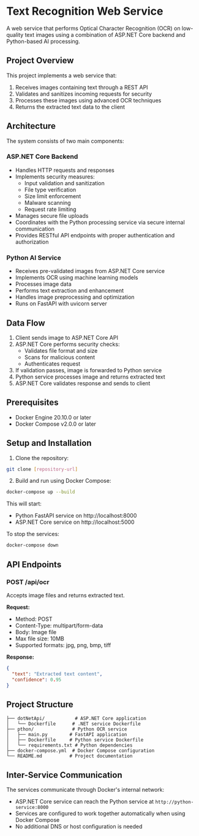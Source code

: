 # Text Recognition Web Service

A web service that performs Optical Character Recognition (OCR) on low-quality text images using a combination of ASP.NET Core backend and Python-based AI processing.

## Project Overview

This project implements a web service that:
1. Receives images containing text through a REST API
2. Validates and sanitizes incoming requests for security
3. Processes these images using advanced OCR techniques
4. Returns the extracted text data to the client

## Architecture

The system consists of two main components:

### ASP.NET Core Backend
- Handles HTTP requests and responses
- Implements security measures:
  - Input validation and sanitization
  - File type verification
  - Size limit enforcement
  - Malware scanning
  - Request rate limiting
- Manages secure file uploads
- Coordinates with the Python processing service via secure internal communication
- Provides RESTful API endpoints with proper authentication and authorization

### Python AI Service
- Receives pre-validated images from ASP.NET Core service
- Implements OCR using machine learning models
- Processes image data
- Performs text extraction and enhancement
- Handles image preprocessing and optimization
- Runs on FastAPI with uvicorn server

## Data Flow

1. Client sends image to ASP.NET Core API
2. ASP.NET Core performs security checks:
   - Validates file format and size
   - Scans for malicious content
   - Authenticates request
3. If validation passes, image is forwarded to Python service
4. Python service processes image and returns extracted text
5. ASP.NET Core validates response and sends to client

## Prerequisites

- Docker Engine 20.10.0 or later
- Docker Compose v2.0.0 or later

## Setup and Installation

1. Clone the repository:
```bash
git clone [repository-url]
```

2. Build and run using Docker Compose:
```bash
docker-compose up --build
```

This will start:
- Python FastAPI service on http://localhost:8000
- ASP.NET Core service on http://localhost:5000

To stop the services:
```bash
docker-compose down
```

## API Endpoints

### POST /api/ocr
Accepts image files and returns extracted text.

**Request:**
- Method: POST
- Content-Type: multipart/form-data
- Body: Image file
- Max file size: 10MB
- Supported formats: jpg, png, bmp, tiff

**Response:**
```json
{
  "text": "Extracted text content",
  "confidence": 0.95
}
```

## Project Structure

```
├── dotNetApi/           # ASP.NET Core application
│   └── Dockerfile      # .NET service Dockerfile
├── pthon/              # Python OCR service
│   ├── main.py        # FastAPI application
│   ├── Dockerfile     # Python service Dockerfile
│   └── requirements.txt # Python dependencies
├── docker-compose.yml  # Docker Compose configuration
└── README.md          # Project documentation
```

## Inter-Service Communication

The services communicate through Docker's internal network:
- ASP.NET Core service can reach the Python service at `http://python-service:8000`
- Services are configured to work together automatically when using Docker Compose
- No additional DNS or host configuration is needed
